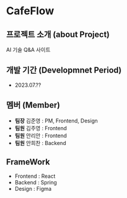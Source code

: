 # CafeFlow

## 프로젝트 소개 (about Project)
AI 기술  Q&A 사이트


## 개발 기간 (Developmnet Period)
* 2023.07.??

## 멤버 (Member)
* **팀장** 김준영 : PM, Frontend, Design
* **팀원** 김주영 : Frontend
* **팀원** 안리안 : Frontend
* **팀원** 안희찬 : Backend

## FrameWork
* Frontend : React
* Backend : Spring
* Design : Figma
